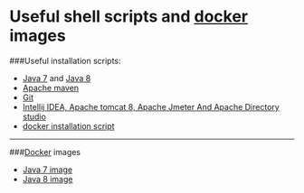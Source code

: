 # Useful shell scripts and [docker](https://www.docker.com/) images

###Useful installation scripts:

* [Java 7](https://github.com/vlsidlyarevich/docker/blob/master/scripts/java7/java7.sh) and [Java 8](https://github.com/vlsidlyarevich/docker/blob/master/scripts/java8/java8.sh)
* [Apache maven](https://github.com/vlsidlyarevich/docker/blob/master/scripts/maven/maven.sh)
* [Git](https://github.com/vlsidlyarevich/docker/blob/master/scripts/git/git.sh)
* [Intellij IDEA, Apache tomcat 8, Apache Jmeter And Apache Directory studio](https://github.com/vlsidlyarevich/docker/blob/master/scripts/soft/soft.sh)
* [docker installation script](https://github.com/vlsidlyarevich/docker/blob/master/docker/installation/docker.sh) 

---

###[Docker](https://www.docker.com/) images

* [Java 7 image](https://github.com/vlsidlyarevich/docker/blob/master/docker/environment/java/java7/Dockerfile)
* [Java 8 image](https://github.com/vlsidlyarevich/docker/blob/master/docker/environment/java/java8/Dockerfile)
